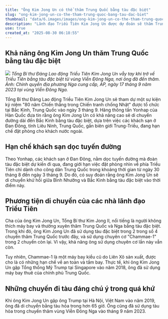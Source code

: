 ```yaml
---
title: "Ông Kim Jong Un có thể thăm Trung Quốc bằng tàu đặc biệt"
slug: "ong-kim-jong-un-co-the-tham-trung-quoc-bang-tau-dac-biet"
thumbnail: "data/6.images/images/ong-kim-jong-un-co-the-tham-trung-quoc-bang-tau-dac-biet.webp"
description: "Lãnh đạo Triều Tiên Kim Jong Un được dự đoán sẽ thăm Trung Quốc bằng tàu đặc biệt để dự lễ kỷ niệm"
use: true
created_at: "2025-08-30 06:18:55"
---
```


## Khả năng ông Kim Jong Un thăm Trung Quốc bằng tàu đặc biệt

![](/images/20250830-00000002-mai-000-1-view.webp)
*Tổng Bí thư Đảng Lao động Triều Tiên Kim Jong Un vẫy tay khi trở về Triều Tiên bằng tàu đặc biệt từ vùng Viễn Đông Nga, nơi ông đã đến thăm. Ảnh: Chính quyền địa phương Nga cung cấp, AP, ngày 17 tháng 9 năm 2023 tại vùng Viễn Đông Nga.*

Tổng Bí thư Đảng Lao động Triều Tiên Kim Jong Un sẽ tham dự một sự kiện kỷ niệm "80 năm Chiến thắng trong Chiến tranh chống Nhật" được tổ chức tại Bắc Kinh, Trung Quốc vào ngày 3 tháng 9. Hãng thông tấn Yonhap của Hàn Quốc đưa tin rằng ông Kim Jong Un có khả năng cao sẽ di chuyển đường dài đến Bắc Kinh bằng tàu đặc biệt, dựa trên việc các khách sạn ở Đan Đông, tỉnh Liêu Ninh, Trung Quốc, gần biên giới Trung-Triều, đang hạn chế đặt phòng cho khách nước ngoài.

## Hạn chế khách sạn dọc tuyến đường

Theo Yonhap, các khách sạn ở Đan Đông, nằm dọc tuyến đường mà đoàn tàu đặc biệt dự kiến đi qua, đang giới hạn việc đặt phòng nhìn về phía Triều Tiên chỉ dành cho công dân Trung Quốc trong khoảng thời gian từ ngày 30 tháng 8 đến ngày 3 tháng 9. Do đó, có suy đoán rằng ông Kim Jong Un sẽ di chuyển khứ hồi giữa Bình Nhưỡng và Bắc Kinh bằng tàu đặc biệt vào thời điểm này.

## Phương tiện di chuyển của các nhà lãnh đạo Triều Tiên

Cha của ông Kim Jong Un, Tổng Bí thư Kim Jong Il, nổi tiếng là người không thích máy bay và thường xuyên thăm Trung Quốc và Nga bằng tàu đặc biệt. Trong khi đó, ông Kim Jong Un đã sử dụng tàu đặc biệt trong 2 trong số 4 chuyến thăm Trung Quốc trước đây, và sử dụng chuyên cơ "Chammae-1" trong 2 chuyến còn lại. Vì vậy, khả năng ông sử dụng chuyên cơ lần này vẫn còn.

Tuy nhiên, Chammae-1 là một máy bay kiểu cũ do Liên Xô sản xuất, được cho là có những hạn chế về an toàn và tầm bay. Thực tế, khi ông Kim Jong Un gặp Tổng thống Mỹ Trump tại Singapore vào năm 2018, ông đã sử dụng máy bay thuê của chính phủ Trung Quốc.

## Những chuyến đi tàu đáng chú ý trong quá khứ

Khi ông Kim Jong Un gặp ông Trump tại Hà Nội, Việt Nam vào năm 2019, ông đã di chuyển bằng tàu hỏa trong hơn 65 giờ. Ông cũng đã sử dụng tàu hỏa trong chuyến thăm vùng Viễn Đông Nga vào tháng 9 năm 2023.